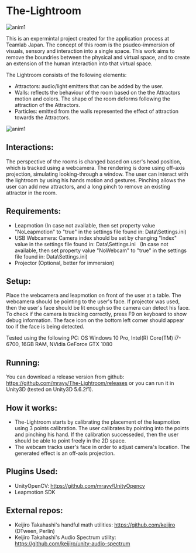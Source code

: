 # The-Lightroom
![anim1](http://myamens.com/Uploads/TLR/TLR-intro.gif)

This is an expermintal project created for the application process at Teamlab Japan.
The concept of this room is the psudeo-immersion of visuals, sensory and interaction into a single space. This work aims to remove the boundries between the physical and virtual space, and to create an extension of the human interaction into that virtual space.

The Lightroom consists of the following elements:
- Attractors: audio/light emitters that can be added by the user.
- Walls: reflects the behaviour of the room based on the the Attractors motion and colors. The shape of the room deforms following the attraction of the Attractors.
- Particles: emitted from the walls represented the effect of attraction towards the Attractors.

![anim1](http://myamens.com/Uploads/TLR/TLR-particles.gif)

Interactions:
----------
The perspective of the rooms is changed based on user's head position, which is tracked using a webcamera. The rendering is done using off-axis projection, simulating looking-through a window. 
The user can interact with the lightroom by using his hands motion and gestures. Pinching allows the user can add new attractors, and a long pinch to remove an existing attractor in the room. 


Requirements:
--------
- Leapmotion (In case not available, then set property value "NoLeapmotion" to "true" in the settings file found in: Data\Settings.ini)
- USB Webcamera: Camera index should be set by changing "Index" value in the settings file found in: Data\Settings.ini
   (In case not available, then set property value "NoWebcam" to "true" in the settings file found in: Data\Settings.ini)
- Projector (Optional, better for immersion)

Setup:
-----
Place the webcamera and leapmotion on front of the user at a table. The webcamera should be pointing to the user's face. 
If projector was used, then the user's face should be lit enough so the camera can detect his face. To check if the camera is tracking correctly, press F9 on keyboard to show debug information. The face icon on the bottom left corner should appear too if the face is being detected. 

Tested using the following PC: OS Windows 10 Pro, Intel(R) Core(TM) i7-6700, 16GB RAM, NVidia GeForce GTX 1080

Running:
-----
You can download a release version from github:
https://github.com/mrayy/The-Lightroom/releases
or you can run it in Unity3D (tested on Unity3D 5.6.2f1).

How it works:
-------
- The-Lightroom starts by calibrating the placement of the leapmotion using 3 points calibration. The user calibrates by pointing into the points and pinching his hand. If the calibration successeded, then the user should be able to point freely in the 2D space.
- The webcam tracks user's face in order to adjust camera's location. The generated effect is an off-axis projection.

Plugins Used:
--------
- UnityOpenCV: https://github.com/mrayy/UnityOpencv
- Leapmotion SDK


External repos:
--------
- Keijiro Takahashi's handful math utilities: https://github.com/keijiro  (DTween, Perlin)
- Keijiro Takahashi's Audio Spectrum utility: https://github.com/keijiro/unity-audio-spectrum
